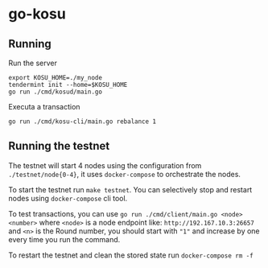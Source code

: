 # go-kosu

## Running

Run the server

```
export KOSU_HOME=./my_node
tendermint init --home=$KOSU_HOME
go run ./cmd/kosud/main.go
```

Executa a transaction

```
go run ./cmd/kosu-cli/main.go rebalance 1
```

## Running the testnet

The testnet will start 4 nodes using the configuration from `./testnet/node{0-4}`, it uses `docker-compose` to orchestrate the nodes.

To start the testnet run `make testnet`. You can selectively stop and restart nodes using `docker-compose` cli tool.

To test transactions, you can use `go run ./cmd/client/main.go <node> <number>` where `<node>` is a node endpoint like: `http://192.167.10.3:26657` and `<n>` is the Round number, you should start with `"1"` and increase by one every time you run the command.

To restart the testnet and clean the stored state run `docker-compose rm -f`
